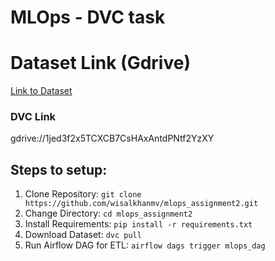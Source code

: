 # MLOps - DVC task


# Dataset Link (Gdrive)
[Link to Dataset](https://drive.google.com/drive/folders/1_lIDTsJFeoJCnDDAF7NzGx3S9mQkAv3a?usp=sharing)

### DVC Link
gdrive://1jed3f2x5TCXCB7CsHAxAntdPNtf2YzXY

## Steps to setup:
1. Clone Repository: `git clone https://github.com/wisalkhanmv/mlops_assignment2.git`
2. Change Directory: `cd mlops_assignment2`
3. Install Requirements: `pip install -r requirements.txt`
4. Download Dataset: `dvc pull`
5. Run Airflow DAG for ETL: `airflow dags trigger mlops_dag`



